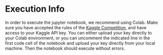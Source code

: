 # Execution Info
In order to execute the jupyter notebook, we recommend using Colab. Make sure you have accepted the rules of the [Kaggle Competition](https://www.kaggle.com/competitions/kaggle-pog-series-s01e02/rules), and have access to your Kaggle API key. You can either upload your key directly to your Colab environment, or you can uncomment the indicated line in the first code cell of the notebook and upload your key directly from your local machine. Then the notebook should execute without errors. 

